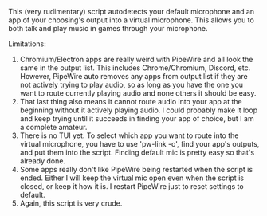 This (very rudimentary) script autodetects your default microphone and an app of your choosing's output into a virtual microphone. This allows you to both talk and play music in games through your microphone.

Limitations:
1. Chromium/Electron apps are really weird with PipeWire and all look the same in the output list. This includes Chrome/Chromium, Discord, etc. However, PipeWire auto removes any apps from output list if they are not actively trying to play audio, so as long as you have the one you want to route currently playing audio and none others it should be easy.
2. That last thing also means it cannot route audio into your app at the beginning without it actively playing audio. I could probably make it loop and keep trying until it succeeds in finding your app of choice, but I am a complete amateur.
3. There is no TUI yet. To select which app you want to route into the virtual microphone, you have to use 'pw-link -o', find your app's outputs, and put them into the script. Finding default mic is pretty easy so that's already done.
4. Some apps really don't like PipeWire being restarted when the script is ended. Either I will keep the virtual mic open even when the script is closed, or keep it how it is. I restart PipeWire just to reset settings to default.
5. Again, this script is very crude.
